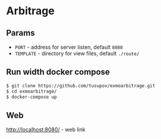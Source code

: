 # Arbitrage

## Params
* `PORT` - address for server listen, default `8080`
* `TEMPLATE` - directory for view files, default `./route/`

## Run width docker compose
``` bash
$ git clone https://github.com/tusupov/exmoarbitrage.git
$ cd exmoarbitrage/
$ docker-compose up
```

## Web
[http://localhost:8080/](http://localhost:8080/) - web link
